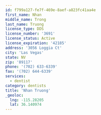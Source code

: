 ```yaml
---
id: f799a127-fe7f-469e-8aef-a823fc41aa4e
first_name: Nhan
middle_name: Trong
last_name: Truong
license_type: DDS
license_number: '3691'
license_status: Active
license_expiration: '42185'
address: '3056 Loggia Ct'
city: 'Las Vegas'
state: NV
zip: '89117'
phone: '(702) 633-6339'
fax: '(702) 644-6339'
services:
  - dentist
category: dentists
title: 'Nhan Truong'
_geoloc:
  lng: -115.28205
  lat: 36.140974
---
```

